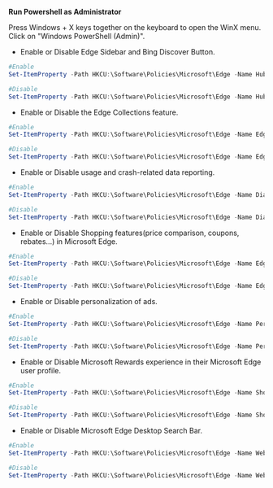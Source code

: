 **Run Powershell as Administrator**

Press Windows + X keys together on the keyboard to open the WinX menu. Click on "Windows PowerShell (Admin)".

- Enable or Disable Edge Sidebar and Bing Discover Button.
```powershell
#Enable
Set-ItemProperty -Path HKCU:\Software\Policies\Microsoft\Edge -Name HubsSidebarEnabled -Value 1

#Disable
Set-ItemProperty -Path HKCU:\Software\Policies\Microsoft\Edge -Name HubsSidebarEnabled -Value 0
```
- Enable or Disable the Edge Collections feature.
```powershell
#Enable
Set-ItemProperty -Path HKCU:\Software\Policies\Microsoft\Edge -Name EdgeCollectionsEnabled -Value 1

#Disable
Set-ItemProperty -Path HKCU:\Software\Policies\Microsoft\Edge -Name EdgeCollectionsEnabled -Value 0
```
- Enable or Disable usage and crash-related data reporting.
```powershell
#Enable
Set-ItemProperty -Path HKCU:\Software\Policies\Microsoft\Edge -Name DiagnosticData -Value 1

#Disable
Set-ItemProperty -Path HKCU:\Software\Policies\Microsoft\Edge -Name DiagnosticData -Value 0
```
- Enable or Disable Shopping features(price comparison, coupons, rebates...) in Microsoft Edge.
```powershell
#Enable
Set-ItemProperty -Path HKCU:\Software\Policies\Microsoft\Edge -Name EdgeShoppingAssistantEnabled -Value 1

#Disable
Set-ItemProperty -Path HKCU:\Software\Policies\Microsoft\Edge -Name EdgeShoppingAssistantEnabled -Value 0
```
- Enable or Disable personalization of ads.
```powershell
#Enable
Set-ItemProperty -Path HKCU:\Software\Policies\Microsoft\Edge -Name PersonalizationReportingEnabled -Value 1

#Disable
Set-ItemProperty -Path HKCU:\Software\Policies\Microsoft\Edge -Name PersonalizationReportingEnabled -Value 0
```
- Enable or Disable Microsoft Rewards experience in their Microsoft Edge user profile.
```powershell
#Enable
Set-ItemProperty -Path HKCU:\Software\Policies\Microsoft\Edge -Name ShowMicrosoftRewards -Value 1

#Disable
Set-ItemProperty -Path HKCU:\Software\Policies\Microsoft\Edge -Name ShowMicrosoftRewards -Value 0
```
- Enable or Disable Microsoft Edge Desktop Search Bar.
```powershell
#Enable
Set-ItemProperty -Path HKCU:\Software\Policies\Microsoft\Edge -Name WebWidgetAllowed -Value 1

#Disable
Set-ItemProperty -Path HKCU:\Software\Policies\Microsoft\Edge -Name WebWidgetAllowed -Value 0
```
